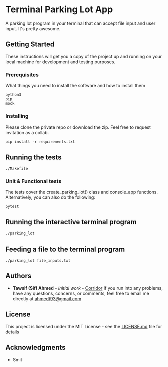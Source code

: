 # Terminal Parking Lot App

A parking lot program in your terminal that can accept file input and user input. It's pretty awesome.

## Getting Started

These instructions will get you a copy of the project up and running on your local machine for development and testing purposes.
### Prerequisites

What things you need to install the software and how to install them

```
python3
pip
mock
```

### Installing

Please clone the private repo or download the zip. Feel free to request invitation as a collab.

```
pip install -r requirements.txt
```

## Running the tests

```
./Makefile
```

### Unit & Functional tests

The tests cover the create_parking_lot() class and console_app functions. Alternatively, you can also do the following:

```
pytest
```

## Running the interactive terminal program

```
./parking_lot
```

## Feeding a file to the terminal program

```
./parking_lot file_inputs.txt
```

## Authors

* **Tawsif (Sif) Ahmed** - *Initial work* - [Corridor](https://github.com/corridor)
If you run into any problems, have any questions, concerns, or comments, feel free to email me directly at ahmedt93@gmail.com

## License

This project is licensed under the MIT License - see the [LICENSE.md](LICENSE.md) file for details

## Acknowledgments

* Smit
